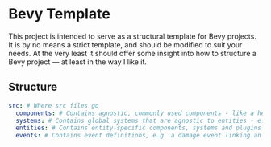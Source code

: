 # Bevy Template

This project is intended to serve as a structural template for Bevy projects. It is by no means a strict template, and
should be modified to suit your needs. At the very least it should offer some insight into how to structure a Bevy
project — at least in the way I like it.

## Structure
```yaml
src: # Where src files go
  components: # Contains agnostic, commonly used components - like a health bar
  systems: # Contains global systems that are agnostic to entities - e.g. take damage, gravity, etc...
  entities: # Contains entity-specific components, systems and plugins - such as a player
  events: # Contains event definitions, e.g. a damage event linking an entity and an amount of damage
```

